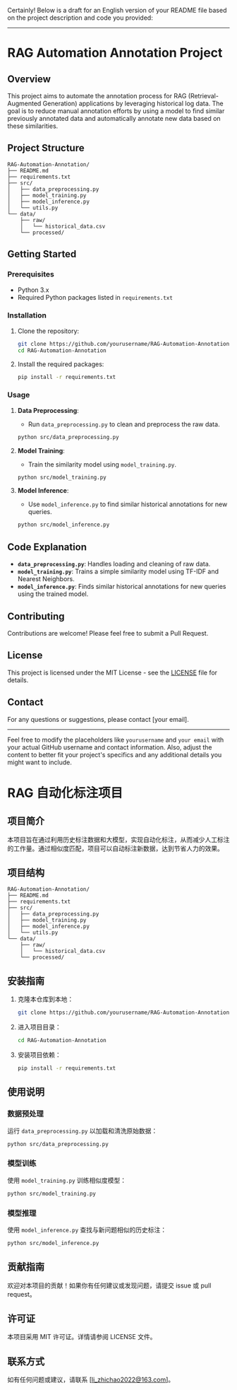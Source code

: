 

Certainly! Below is a draft for an English version of your README file based on the project description and code you provided:

---

# RAG Automation Annotation Project

## Overview

This project aims to automate the annotation process for RAG (Retrieval-Augmented Generation) applications by leveraging historical log data. The goal is to reduce manual annotation efforts by using a model to find similar previously annotated data and automatically annotate new data based on these similarities.

## Project Structure

```
RAG-Automation-Annotation/
├── README.md
├── requirements.txt
├── src/
│   ├── data_preprocessing.py
│   ├── model_training.py
│   ├── model_inference.py
│   └── utils.py
└── data/
    ├── raw/
    │   └── historical_data.csv
    └── processed/
```

## Getting Started

### Prerequisites

- Python 3.x
- Required Python packages listed in `requirements.txt`

### Installation

1. Clone the repository:
   ```bash
   git clone https://github.com/yourusername/RAG-Automation-Annotation.git
   cd RAG-Automation-Annotation
   ```

2. Install the required packages:
   ```bash
   pip install -r requirements.txt
   ```

### Usage

1. **Data Preprocessing**:
   - Run `data_preprocessing.py` to clean and preprocess the raw data.
   ```bash
   python src/data_preprocessing.py
   ```

2. **Model Training**:
   - Train the similarity model using `model_training.py`.
   ```bash
   python src/model_training.py
   ```

3. **Model Inference**:
   - Use `model_inference.py` to find similar historical annotations for new queries.
   ```bash
   python src/model_inference.py
   ```

## Code Explanation

- **`data_preprocessing.py`**: Handles loading and cleaning of raw data.
- **`model_training.py`**: Trains a simple similarity model using TF-IDF and Nearest Neighbors.
- **`model_inference.py`**: Finds similar historical annotations for new queries using the trained model.

## Contributing

Contributions are welcome! Please feel free to submit a Pull Request.

## License

This project is licensed under the MIT License - see the [LICENSE](LICENSE) file for details.

## Contact

For any questions or suggestions, please contact [your email].

---

Feel free to modify the placeholders like `yourusername` and `your email` with your actual GitHub username and contact information. Also, adjust the content to better fit your project's specifics and any additional details you might want to include.


# RAG 自动化标注项目

## 项目简介

本项目旨在通过利用历史标注数据和大模型，实现自动化标注，从而减少人工标注的工作量。通过相似度匹配，项目可以自动标注新数据，达到节省人力的效果。

## 项目结构

```
RAG-Automation-Annotation/
├── README.md
├── requirements.txt
├── src/
│   ├── data_preprocessing.py
│   ├── model_training.py
│   ├── model_inference.py
│   └── utils.py
└── data/
    ├── raw/
    │   └── historical_data.csv
    └── processed/
```

## 安装指南

1. 克隆本仓库到本地：

   ```bash
   git clone https://github.com/yourusername/RAG-Automation-Annotation.git
   ```

2. 进入项目目录：

   ```bash
   cd RAG-Automation-Annotation
   ```

3. 安装项目依赖：

   ```bash
   pip install -r requirements.txt
   ```

## 使用说明

### 数据预处理

运行 `data_preprocessing.py` 以加载和清洗原始数据：

```bash
python src/data_preprocessing.py
```

### 模型训练

使用 `model_training.py` 训练相似度模型：

```bash
python src/model_training.py
```

### 模型推理

使用 `model_inference.py` 查找与新问题相似的历史标注：

```bash
python src/model_inference.py
```

## 贡献指南

欢迎对本项目的贡献！如果你有任何建议或发现问题，请提交 issue 或 pull request。

## 许可证

本项目采用 MIT 许可证。详情请参阅 LICENSE 文件。

## 联系方式

如有任何问题或建议，请联系 [li_zhichao2022@163.com]。
